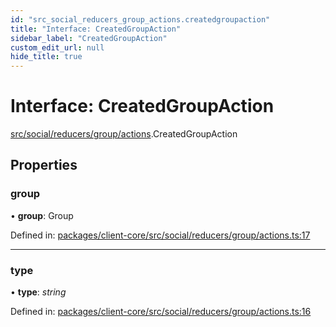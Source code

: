 ```yaml
---
id: "src_social_reducers_group_actions.createdgroupaction"
title: "Interface: CreatedGroupAction"
sidebar_label: "CreatedGroupAction"
custom_edit_url: null
hide_title: true
---
```


# Interface: CreatedGroupAction

[src/social/reducers/group/actions](../modules/src_social_reducers_group_actions.md).CreatedGroupAction

## Properties

### group

• **group**: Group

Defined in: [packages/client-core/src/social/reducers/group/actions.ts:17](https://github.com/xr3ngine/xr3ngine/blob/716a06460/packages/client-core/src/social/reducers/group/actions.ts#L17)

___

### type

• **type**: *string*

Defined in: [packages/client-core/src/social/reducers/group/actions.ts:16](https://github.com/xr3ngine/xr3ngine/blob/716a06460/packages/client-core/src/social/reducers/group/actions.ts#L16)

